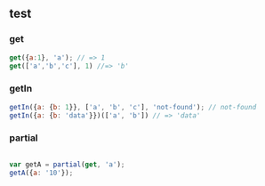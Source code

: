 ## test
###  get

```js context=test id=get
get({a:1}, 'a'); // => 1 
get(['a','b','c'], 1) //=> 'b'
```

### getIn
```js context=test id=getIn
getIn({a: {b: 1}}, ['a', 'b', 'c'], 'not-found'); // not-found
getIn({a: {b: 'data'}})(['a', 'b']) // => 'data'

```

### partial

```js context=test id=get

var getA = partial(get, 'a');
getA({a: '10'});

```

